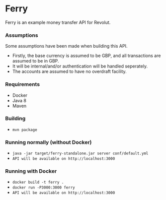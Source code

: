 # Ferry
Ferry is an example money transfer API for Revolut.

### Assumptions
Some assumptions have been made when building this API.
* Firstly, the base currency is assumed to be GBP, and all transactions are assumed to be in GBP.
* It will be internal/and/or authentication will be handled seperately.
* The accounts are assumed to have no overdraft facility.

### Requirements
* Docker
* Java 8
* Maven

### Building
* `mvn package`

### Running normally (without Docker)
* `java -jar target/ferry-standalone.jar server conf/default.yml`
* `API will be available on http://localhost:3000`

### Running with Docker
* `docker build -t ferry .`
* `docker run -P3000:3000 ferry`
* `API will be available on http://localhost:3000`
